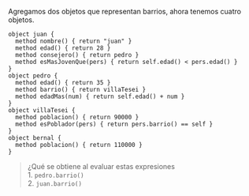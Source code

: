 Agregamos dos objetos que representan barrios, ahora tenemos cuatro objetos.

```wollok
object juan {
  method nombre() { return "juan" }
  method edad() { return 28 }
  method consejero() { return pedro }
  method esMasJovenQue(pers) { return self.edad() < pers.edad() }
}
object pedro {
  method edad() { return 35 }
  method barrio() { return villaTesei }
  method edadMas(num) { return self.edad() + num }
}
object villaTesei {
  method poblacion() { return 90000 }
  method esPoblador(pers) { return pers.barrio() == self }
}
object bernal {
  method poblacion() { return 110000 }
}
```

> ¿Qué se obtiene al evaluar estas expresiones <br/> 1. `pedro.barrio()` <br/> 2. `juan.barrio()` 
